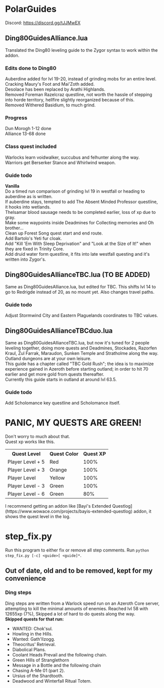 # PolarGuides
Discord: https://discord.gg/tJJMwEX

## Ding80GuidesAlliance.lua
Translated the Ding80 leveling guide to the Zygor syntax to work within the addon.  

### Edits done to Ding80
Auberdine added for lvl 19-20, instead of grinding mobs for an entire level.  
Cracking Maury's Foot and Mai'Zoth added.  
Desolace has been replaced by Arathi Highlands.  
Removed Foreman Razelcraz questline, not worth the hassle of stepping into horde territory, hellfire slightly reorganized because of this.  
Removed Withered Basidium, to much grind.  

### Progress
Dun Morogh 1-12 done  
Alliance 13-68 done  

### Class quest included
Warlocks learn voidwalker, succubus and felhunter along the way.  
Warriors get Berserker Stance and Whirlwind weapon.  

### Guide todo
**Vanilla**  
Do a timed run comparison of grinding lvl 19 in westfall or heading to auberdine as is written.  
If auberdine stays, tempted to add The Absent Minded Professor questline, it hooks into wetlands.  
Thelsamar blood sausage needs to be completed earlier, loss of xp due to gray.  
Make some waypoints inside Deadmines for Collecting memories and Oh brother...  
Clean up Forest Song quest start and end route.  
Add Bartolo's Yeti fur cloak.  
Add "Kill 'Em With Sleep Deprivation" and "Look at the Size of It!" when they are fixed in Trinity Core.  
Add druid water form questline, it fits into late westfall questing and it's written into Zygor's.  

## Ding80GuidesAllianceTBC.lua (TO BE ADDED)
Same as Ding80GuidesAlliance.lua, but edited for TBC. This shifts lvl 14 to go to Redrigde instead of 20, as no mount yet.
Also changes travel paths.

### Guide todo
Adjust Stormwind City and Eastern Plaguelands coordinates to TBC values.

## Ding80GuidesAllianceTBCduo.lua
Same as Ding80GuidesAllianceTBC.lua, but now it's tuned for 2 people leveling together, doing more quests and Deadmines, Stockades, Razorfen Kraul, Zul Farrak, Maraudon, Sunken Temple and Stratholme along the way. Outland dungeons are at your own leisure.  
This guide has a chapter called "TBC Gold Rush"; the idea is to maximize experience gained in Azeroth before starting outland; in order to hit 70 earlier and get more gold from quests thereafter.  
Currently this guide starts in outland at around lvl 63.5.  

### Guide todo
Add Scholomance key questline and Scholomance itself.

# PANIC, MY QUESTS ARE GREEN!
Don't worry to much about that.  
Quest xp works like this.
<table>
	<tr>
		<th>Quest Level</th>
		<th>Quest Color</th>
		<th>Quest XP</th>
	</tr>
	<tr>
		<td>Player Level + 5</td>
		<td>Red</td>
		<td>100%</td>
	</tr>
	<tr>
		<td>Player Level + 3</th>
		<td>Orange</td>
		<td>100%</th>
	</tr>
	<tr>
		<td>Player Level</th>
		<td>Yellow</td>
		<td>100%</th>
	</tr>
	<tr>
		<td>Player Level - 3</th>
		<td>Green</td>
		<td>100%</th>
	</tr>
	<tr>
		<td>Player Level - 6</th>
		<td>Green</td>
		<td>80%</th>
	</tr>
</table>
I recommend getting an addon like [Bayi's Extended Questlog](https://www.wowace.com/projects/bayis-extended-questlog) addon, it shows the quest level in the log.

# step_fix.py
Run this program to either fix or remove all step comments.
Run `python step_fix.py [-c] <guide>[ <guide]*`.

## Out of date, old and to be removed, kept for my convenience
### Ding steps
Ding steps are written from a Warlock speed run on an Azeroth Core server, attempting to kill the minimal amounts of enemies.
Reached lvl 58 with 12655xp (7%), Skipped a lot of hard to do quests along the way.  
**Skipped quests for that run:**
- WANTED: Chok'sul.
- Howling in the Hills.
- Wanted: Gath'Ilzogg.
- Theocritus' Retrieval.
- Diabolical Plans.
- Coolant Heads Prevail and the following chain.
- Green Hills of Stranglethorn
- Message in a Bottle and the following chain
- Chasing A-Me 01 (part 2).
- Ursius of the Shardtooth.
- Deadwood and Winterfall Ritual Totem.
